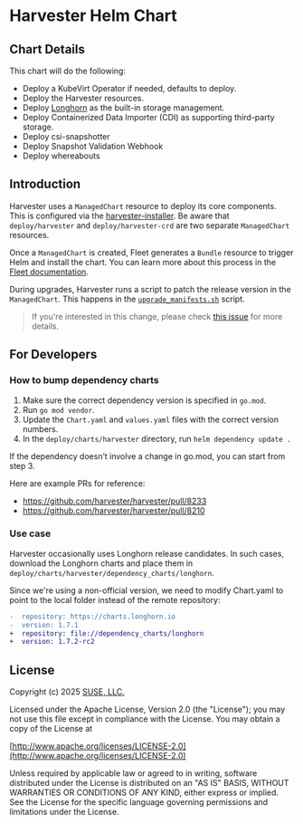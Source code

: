 # Harvester Helm Chart

## Chart Details

This chart will do the following:

- Deploy a KubeVirt Operator if needed, defaults to deploy.
- Deploy the Harvester resources.
- Deploy [Longhorn](https://longhorn.io) as the built-in storage management.
- Deploy Containerized Data Importer (CDI) as supporting third-party storage.
- Deploy csi-snapshotter
- Deploy Snapshot Validation Webhook
- Deploy whereabouts

## Introduction

Harvester uses a `ManagedChart` resource to deploy its core components. This is configured via the [harvester-installer](https://github.com/harvester/harvester-installer/blob/master/pkg/config/templates/rancherd-10-harvester.yaml). Be aware that `deploy/harvester` and `deploy/harvester-crd` are two separate `ManagedChart` resources.

Once a `ManagedChart` is created, Fleet generates a `Bundle` resource to trigger Helm and install the chart. You can learn more about this process in the [Fleet documentation](https://fleet.rancher.io/concepts).

During upgrades, Harvester runs a script to patch the release version in the `ManagedChart`. This happens in the [`upgrade_manifests.sh`](https://github.com/harvester/harvester/blob/50da36ac3b751c1a1dbfc8d25e5499a4c6216450/package/upgrade/upgrade_manifests.sh#L885-L935) script.

> If you're interested in this change, please check [this issue](https://github.com/harvester/harvester/issues/8163) for more details.

## For Developers

### How to bump dependency charts

1. Make sure the correct dependency version is specified in `go.mod`.
2. Run `go mod vendor`.
3. Update the `Chart.yaml` and `values.yaml` files with the correct version numbers.
4. In the `deploy/charts/harvester` directory, run `helm dependency update .`
   
If the dependency doesn’t involve a change in go.mod, you can start from step 3.

Here are example PRs for reference:

- https://github.com/harvester/harvester/pull/8233
- https://github.com/harvester/harvester/pull/8210

### Use case

Harvester occasionally uses Longhorn release candidates. In such cases, download the Longhorn charts and place them in `deploy/charts/harvester/dependency_charts/longhorn`.

Since we're using a non-official version, we need to modify Chart.yaml to point to the local folder instead of the remote repository:

```diff
-  repository: https://charts.longhorn.io
-  version: 1.7.1
+  repository: file://dependency_charts/longhorn
+  version: 1.7.2-rc2
```

## License
Copyright (c) 2025 [SUSE, LLC.](https://www.suse.com/)

Licensed under the Apache License, Version 2.0 (the "License");
you may not use this file except in compliance with the License.
You may obtain a copy of the License at

[http://www.apache.org/licenses/LICENSE-2.0](http://www.apache.org/licenses/LICENSE-2.0)

Unless required by applicable law or agreed to in writing, software
distributed under the License is distributed on an "AS IS" BASIS,
WITHOUT WARRANTIES OR CONDITIONS OF ANY KIND, either express or implied.
See the License for the specific language governing permissions and
limitations under the License.
